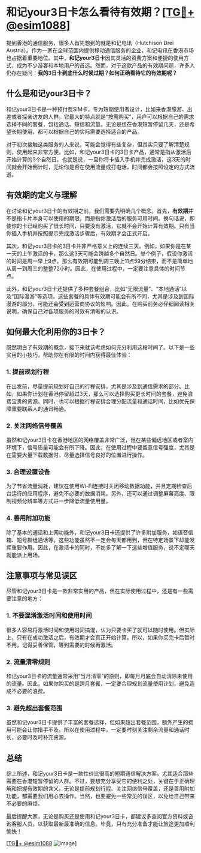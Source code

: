 # 和记your3日卡怎么看待有效期？[[TG💪+ @esim1088](https://t.me/s/esim1088)]

提到香港的通信服务，很多人首先想到的就是和记电讯（Hutchison Drei Austria）。作为一家在全球范围内提供移动通信服务的企业，和记电讯在香港市场也占据着重要地位。其中，**和记your3日卡**因其灵活的资费方案和便捷的使用方式，成为不少游客和本地用户的首选。然而，对于这款产品的有效期问题，许多人仍存在疑问：**我的3日卡到底什么时候过期？如何正确看待它的有效期呢？**

## 什么是和记your3日卡？

和记your3日卡是一种预付费SIM卡，专为短期使用者设计，比如来香港旅游、出差或者探亲访友的人群。它最大的特点就是“按需购买”，用户可以根据自己的需求选择不同的套餐，包括通话、短信和流量。无论是想在香港短暂停留几天，还是希望长期使用，都可以根据自己的实际需要选择适合的产品。

对于初次接触这类服务的人来说，可能会觉得有些复杂，但其实只要了解清楚规则，使用起来非常方便。比如，和记your3日卡的3日卡产品，通常是指从激活后开始计算的3个自然日。也就是说，一旦你将卡插入手机并完成激活，这3天的时间就会开始倒计时，无论你是否在使用流量或打电话，时间都会按照设定的方式流逝。

## 有效期的定义与理解

在讨论和记your3日卡的有效期之前，我们需要先明确几个概念。首先，**有效期**并不是指卡片本身可以使用的期限，而是指你激活后的服务可用时间。换句话说，即使你的卡已经购买了很长时间，只要没有激活，它就不会开始计算有效期。只有当你插入手机并按照提示完成激活步骤后，有效期才会正式开启。

其次，和记your3日卡的3日卡并非严格意义上的连续三天。例如，如果你是在某一天的上午激活的卡，那么这3天可能会跨越多个自然日。举个例子，假设你激活的时间是周一早上9点，那么有效期可能到周三晚上11点59分结束，而不是简单地从周一到周三的整整72小时。因此，在使用过程中，一定要注意具体的时间节点。

此外，和记your3日卡还提供了多种套餐组合，比如“无限流量”、“本地通话”以及“国际漫游”等选项。这些套餐的具体有效期可能会有所不同，尤其是涉及到国际漫游的部分，可能还会受到运营商协议的影响。因此，在购买前务必仔细阅读相关说明，确保自己对各项服务的时效有清晰的认识。

## 如何最大化利用你的3日卡？

既然明白了有效期的概念，接下来就该考虑如何充分利用这段时间了。以下是一些实用的小技巧，帮助你在有限的时间内获得最佳体验：

### 1. 提前规划行程
在出发前，尽量提前规划好自己的行程安排，尤其是涉及到通信需求的部分。比如，如果你计划在香港停留超过3天，那么可以选择购买更长时间的套餐，避免浪费宝贵的资源。同时，也可以根据行程安排合理分配流量和通话时间，比如优先保障重要联系人的通讯畅通。

### 2. 关注网络信号覆盖
虽然和记your3日卡在香港地区的网络覆盖非常广泛，但在某些偏远地区或者室内环境下，信号质量可能会有所下降。因此，在使用过程中要留意信号强度，尤其是在需要大量下载数据时，尽量选择信号良好的位置进行操作。

### 3. 合理设置设备
为了节省流量消耗，建议在使用Wi-Fi连接时关闭移动数据功能，并且定期检查后台运行的应用程序，避免不必要的数据消耗。另外，还可以通过调整屏幕亮度、限制视频分辨率等方式进一步降低流量使用量。

### 4. 善用附加功能
除了基本的通话和上网功能外，和记your3日卡还提供了许多附加服务，如语音信箱、短号群组通话等。这些功能虽然不一定会每天都用到，但在特定场景下却能发挥重要作用。因此，在激活卡的同时，不妨多了解一下这些增值服务，说不定哪天就能派上用场。

## 注意事项与常见误区

尽管和记your3日卡是一款非常实用的产品，但在实际使用过程中，还是有一些需要注意的地方：

### 1. 不要混淆激活时间和使用时间
很多人容易将激活时间和使用时间搞混，认为只要卡买了就可以随时使用。但实际上，只有在成功激活之后，有效期才会真正开始计算。所以，如果你买完卡后暂时不用，记得妥善保管，等到需要的时候再激活。

### 2. 流量清零规则
和记your3日卡的流量通常采用“当月清零”的原则，即每月月底会自动清除未使用的流量。因此，如果你购买的是跨月套餐，一定要合理规划流量使用计划，避免造成不必要的浪费。

### 3. 避免超出套餐范围
虽然和记your3日卡提供了丰富的套餐选择，但如果超出套餐范围，额外产生的费用可能会让你措手不及。所以在使用过程中，一定要时刻关注剩余流量和通话时长，必要时及时补充资源。

## 总结

综上所述，和记your3日卡是一款性价比很高的短期通信解决方案，尤其适合那些需要在香港短暂停留的人群。不过，要想充分享受它的便利之处，关键在于正确理解和把握有效期的含义。无论是提前规划行程、关注网络信号覆盖，还是善用附加功能，都需要我们用心去操作。当然，也要避免一些常见的误区，以免给自己带来不必要的麻烦。

最后提醒大家，无论是购买还是使用和记your3日卡，都建议多查阅官方资料或咨询客服人员，以获取最新最准确的信息。毕竟，只有充分准备才能让旅途更加顺利愉快！

[[TG💪+ @esim1088](https://t.me/s/esim1088) ![Image](https://i.postimg.cc/4NQfJmqS/Snipaste-2025-05-13-00-14-12.png)]